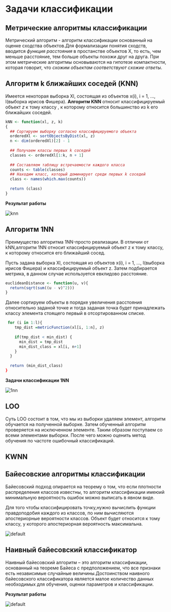 
Задачи классификации
=====================
Метрические алгоритмы классификации
-----------------------------------
Метрический алгоритм - алгоритм классификации основанный на оценке сходства объектов.Для формализации понятия сходств, вводится *функция расстояния* в простанстве объектов X, то есть, чем меньше расстояние, тем больше объекты похожи друг на друга. При этом метрические алгоритмы основываются на гипотезе компактности, которая говорит, что *схожим объектам соответствуют схожие ответы*.

Алгоритм k ближайших соседей (KNN)
----------------------------------
Имеется некоторая выборка Xl, состоящая из объектов x(i), i = 1, ..., l(выборка ирисов Фишера). **Алгоритм KNN** относит классифицируемый объект *z* к тому классу , к которому относится большинство из k его ближайших соседей.
```R
kNN <- function(xl, z, k)
{
  ## Сортируем выборку согласно классифицируемого объекта
  orderedXl <- sortObjectsByDist(xl, z)
  n <- dim(orderedXl)[2] - 1
  
  ## Получаем классы первых k соседей
  classes <- orderedXl[1:k, n + 1]
  
  ## Составляем таблицу встречаемости каждого класса
  counts <- table(classes)
  ## Находим класс, который доминирует среди первых k соседей
  class <- names(which.max(counts))
  
  return (class)
}
```
**Результат работы**

![knn](https://user-images.githubusercontent.com/43620917/47822651-e94f4a80-dd75-11e8-879f-0825d5ff65d8.png)

Алгоритм 1NN
------------
Преимущество алгоритма 1NN-просто реализации. В отличии от kNN,алгоритм 1NN относит классифицируемый объект z к тому классу, к которому относится его ближайший сосед.
 
Пусть задана выборка Xl, состоящая из объектов x(i), i = 1, ..., l(выборка ирисов Фишера) и классифицируемый объект z.
Затем подбирается метрика, в данном случае используется евклидово расстояние.

```R
euclideanDistance <- function(u, v){ 
  return(sqrt(sum((u - v)^2)))
}
```
Далее сортируем объекты в порядке увеличения расстояния  относительно заданой точке и  тогда заданая точка будет принадлежать классу элемента стоящего первый в отсортированном списке.

```R
 for (i in 1:l){
    tmp_dist =metricFunction(xl[i, 1:n], z)
    
    if(tmp_dist < min_dist) {
      min_dist = tmp_dist
      min_dist_class = xl[i, n+1]
    }
  }
  
  return (min_dist_class)
}
```
**Задачи классификации 1NN**

![1nn](https://user-images.githubusercontent.com/43620917/47834525-dd34ae80-ddb0-11e8-8137-c4348e4a2d04.png)

LOO
---------
Суть LOO состоит в том, что мы из выборки удаляем элемент, алгоритм обучается на полученной выборке. Затем обученный алгоритм проверяется на исключенном элементе. Таким образом поступаем со всеми элементами выборки. После чего можно оценить метод обучения  по частоте ошибочный классификаций.


KWNN
--------



Байесовские	алгоритмы	классификации
-----------------------------------
Байесовский подход опирается на теорему о том, что если плотности распределения классов известны, то алгоритм классификации имеюий минимальную вероятность ошибок можно выписать в явном виде.

Для того чтобы классифицировать точку,нужно вычислить функции правдоподобия каждого из классов, по ним вычисляются апостериорные вероятности классов.  Объект будет  относится к тому классу, у которого апостериорная вероятность максимальна.

![default](https://user-images.githubusercontent.com/43620917/50468020-b30d0080-099d-11e9-9123-70b78be63eb1.png)

Наивный байесовский классификатор
---------------------------------

Наивный байесовский алгоритм – это алгоритм классификации, основанный на теореме Байеса с предположением, что все признаки есть независимые случайные величины.Достоинством наивного байесовского классификатора является малое количество данных необходимых для обучения, оценки параметров и классификации.




**Результат работы**


![default](https://user-images.githubusercontent.com/43620917/50468056-dd5ebe00-099d-11e9-8757-491ee21dbc53.png)






  
   
 



